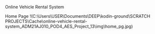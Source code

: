 Online Vehicle Rental System

Home Page
!(C:\Users\USER\Documents\DEEP\kodin-ground\SCRATCH PROJECTS\Cache\online-vehicle-rental-system_ADM21AJ010_POD4_AES_Project_13\img\home_pg.jpg)
